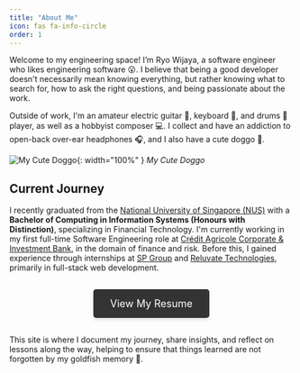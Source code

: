 ```yaml
---
title: "About Me"
icon: fas fa-info-circle
order: 1
---
```


Welcome to my engineering space! I’m Ryo Wijaya, a software engineer who likes engineering software :open_mouth:. I believe that being a good developer doesn't necessarily mean knowing everything, but rather knowing what to search for, how to ask the right questions, and being passionate about the work.

Outside of work, I'm an amateur electric guitar :guitar:, keyboard :musical_keyboard:, and drums 🥁 player, as well as a hobbyist composer :computer:. I collect and have an addiction to open-back over-ear headphones :headphones:, and I also have a cute doggo :dog:.

![My Cute Doggo](assets/img/others/eevee-combined.png){: width="100%" }
_My Cute Doggo_

## Current Journey

I recently graduated from the <a href="https://www.linkedin.com/school/national-university-of-singapore/" target="_blank">National University of Singapore (NUS)</a> with a **Bachelor of Computing in Information Systems (Honours with Distinction)**, specializing in Financial Technology. I'm currently working in my first full-time Software Engineering role at <a href="https://www.linkedin.com/company/credit-agricole-cib/mycompany/" target="_blank">Crédit Agricole Corporate & Investment Bank</a>, in the domain of finance and risk. Before this, I gained experience through internships at <a href="https://www.linkedin.com/company/singapore-power-ltd/" target="_blank">SP Group</a> and <a href="https://www.linkedin.com/company/reluvate/" target="_blank">Reluvate Technologies</a>, primarily in full-stack web development.

<div style="text-align: center; margin: 45px 0;">
  <a href="/assets/resume-ryo-wijaya.pdf" class="btn" style="background-color: #333; color: #fff; padding: 15px 30px; font-size: 18px; text-decoration: none; border-radius: 5px; box-shadow: 0px 4px 6px rgba(0, 0, 0, 0.1);" target="_blank">
    <i class="fas fa-file-pdf"></i> View My Resume
  </a>
</div>

This site is where I document my journey, share insights, and reflect on lessons along the way, helping to ensure that things learned are not forgotten by my goldfish memory :tropical_fish:.
